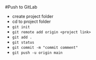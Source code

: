 #Push to GitLab
- create project folder
- cd to project folder
- `git init`
- `git remote add origin <project link>`
- `git add .`
- `git status`
- `git commit -m "commit comment"`
- `git push -u origin main`